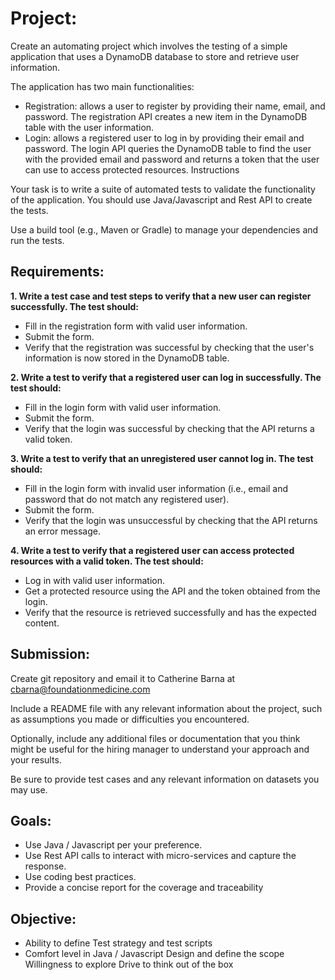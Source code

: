 # Project:

Create an automating project which involves the testing of a simple application that uses a DynamoDB database to store and retrieve user information.

The application has two main functionalities:

  * Registration: allows a user to register by providing their name, email, and password. The registration API creates a new item in the DynamoDB table with the user information.
  * Login: allows a registered user to log in by providing their email and password. The login API queries the DynamoDB table to find the user with the provided email and password and returns a token that the user can use to access protected resources.
Instructions

Your task is to write a suite of automated tests to validate the functionality of the application. You should use Java/Javascript and Rest API to create the tests.

Use a build tool (e.g., Maven or Gradle) to manage your dependencies and run the tests.

## Requirements:

**1. Write a test case and test steps to verify that a new user can register successfully. The test should:**

* Fill in the registration form with valid user information.
* Submit the form.
* Verify that the registration was successful by checking that the user's information is now stored in the DynamoDB table.

**2. Write a test to verify that a registered user can log in successfully. The test should:**

* Fill in the login form with valid user information.
* Submit the form.
* Verify that the login was successful by checking that the API returns a valid token.

**3. Write a test to verify that an unregistered user cannot log in. The test should:**

* Fill in the login form with invalid user information (i.e., email and password that do not match any registered user).
* Submit the form.
* Verify that the login was unsuccessful by checking that the API returns an error message.

**4. Write a test to verify that a registered user can access protected resources with a valid token. The test should:**

* Log in with valid user information.
* Get a protected resource using the API and the token obtained from the login.
* Verify that the resource is retrieved successfully and has the expected content.

## Submission:

Create git repository and email it to Catherine Barna at cbarna@foundationmedicine.com

Include a README file with any relevant information about the project, such as assumptions you made or difficulties you encountered.

Optionally, include any additional files or documentation that you think might be useful for the hiring manager to understand your approach and your results.

Be sure to provide test cases and any relevant information on datasets you may use.

## Goals:

* Use Java / Javascript per your preference.
* Use Rest API calls to interact with micro-services and capture the response.
* Use coding best practices.
* Provide a concise report for the coverage and traceability

## Objective:

* Ability to define Test strategy and test scripts
* Comfort level in Java / Javascript
Design and define the scope
Willingness to explore
Drive to think out of the box
